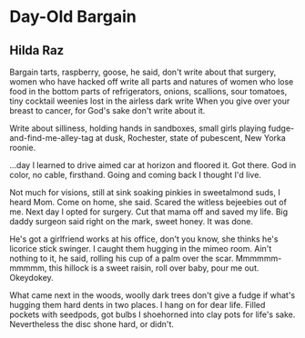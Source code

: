 # Day-Old Bargain
## Hilda Raz
Bargain tarts, raspberry, goose,
he said, don't write about that
surgery, women who have hacked off write
all parts and natures of women
who lose food in the bottom parts
of refrigerators, onions, scallions,
sour tomatoes, tiny cocktail weenies
lost in the airless dark write
When you give over your breast
to cancer, for God's sake don't
write about it.

Write about silliness, holding hands
in sandboxes, small girls playing fudge-
and-find-me-alley-tag at dusk, Rochester,
state of pubescent, New Yorka roonie.

...day I learned to drive aimed car
at horizon and floored it. Got there.
God in color, no cable, firsthand.
Going and coming back I thought I'd live.

Not much for visions, still at sink soaking
pinkies in sweetalmond suds, I heard Mom.
Come on home, she said. Scared the witless bejeebies
out of me. Next day I opted for surgery.
Cut that mama off and saved my life.
Big daddy surgeon said right on the mark, sweet honey.
It was done.

He's got a girlfriend works at his office, don't you know,
she thinks he's licorice stick swinger. I caught them
hugging in the mimeo room. Ain't nothing to it, he said,
rolling his cup of a palm over the scar. Mmmmmm-mmmmm,
this hillock is a sweet raisin, roll over baby, pour me out.
Okeydokey.

What came next in the woods, woolly dark trees
don't give a fudge if what's hugging them hard
dents in two places. I hang on for dear life.
Filled pockets with seedpods, got bulbs
I shoehorned into clay pots for life's sake.
Nevertheless the disc shone hard, or didn't.